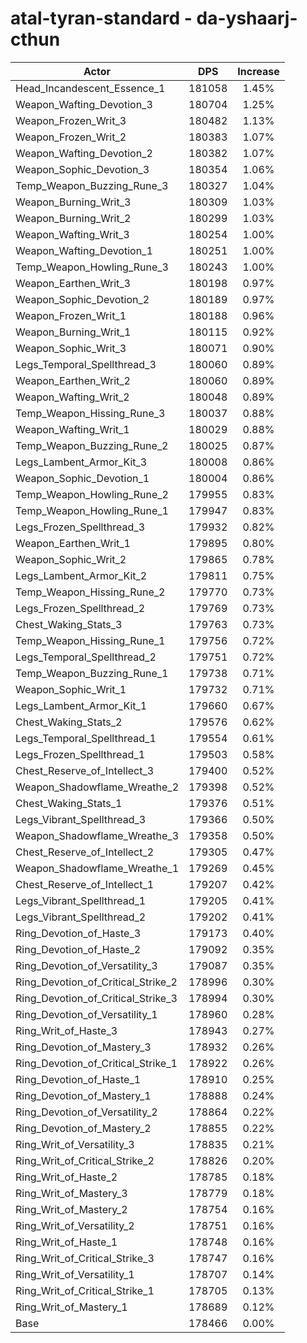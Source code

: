 # atal-tyran-standard - da-yshaarj-cthun
| Actor | DPS | Increase |
|---|:---:|:---:|
|Head_Incandescent_Essence_1|181058|1.45%|
|Weapon_Wafting_Devotion_3|180704|1.25%|
|Weapon_Frozen_Writ_3|180482|1.13%|
|Weapon_Frozen_Writ_2|180383|1.07%|
|Weapon_Wafting_Devotion_2|180382|1.07%|
|Weapon_Sophic_Devotion_3|180354|1.06%|
|Temp_Weapon_Buzzing_Rune_3|180327|1.04%|
|Weapon_Burning_Writ_3|180309|1.03%|
|Weapon_Burning_Writ_2|180299|1.03%|
|Weapon_Wafting_Writ_3|180254|1.00%|
|Weapon_Wafting_Devotion_1|180251|1.00%|
|Temp_Weapon_Howling_Rune_3|180243|1.00%|
|Weapon_Earthen_Writ_3|180198|0.97%|
|Weapon_Sophic_Devotion_2|180189|0.97%|
|Weapon_Frozen_Writ_1|180188|0.96%|
|Weapon_Burning_Writ_1|180115|0.92%|
|Weapon_Sophic_Writ_3|180071|0.90%|
|Legs_Temporal_Spellthread_3|180060|0.89%|
|Weapon_Earthen_Writ_2|180060|0.89%|
|Weapon_Wafting_Writ_2|180048|0.89%|
|Temp_Weapon_Hissing_Rune_3|180037|0.88%|
|Weapon_Wafting_Writ_1|180029|0.88%|
|Temp_Weapon_Buzzing_Rune_2|180025|0.87%|
|Legs_Lambent_Armor_Kit_3|180008|0.86%|
|Weapon_Sophic_Devotion_1|180004|0.86%|
|Temp_Weapon_Howling_Rune_2|179955|0.83%|
|Temp_Weapon_Howling_Rune_1|179947|0.83%|
|Legs_Frozen_Spellthread_3|179932|0.82%|
|Weapon_Earthen_Writ_1|179895|0.80%|
|Weapon_Sophic_Writ_2|179865|0.78%|
|Legs_Lambent_Armor_Kit_2|179811|0.75%|
|Temp_Weapon_Hissing_Rune_2|179770|0.73%|
|Legs_Frozen_Spellthread_2|179769|0.73%|
|Chest_Waking_Stats_3|179763|0.73%|
|Temp_Weapon_Hissing_Rune_1|179756|0.72%|
|Legs_Temporal_Spellthread_2|179751|0.72%|
|Temp_Weapon_Buzzing_Rune_1|179738|0.71%|
|Weapon_Sophic_Writ_1|179732|0.71%|
|Legs_Lambent_Armor_Kit_1|179660|0.67%|
|Chest_Waking_Stats_2|179576|0.62%|
|Legs_Temporal_Spellthread_1|179554|0.61%|
|Legs_Frozen_Spellthread_1|179503|0.58%|
|Chest_Reserve_of_Intellect_3|179400|0.52%|
|Weapon_Shadowflame_Wreathe_2|179398|0.52%|
|Chest_Waking_Stats_1|179376|0.51%|
|Legs_Vibrant_Spellthread_3|179366|0.50%|
|Weapon_Shadowflame_Wreathe_3|179358|0.50%|
|Chest_Reserve_of_Intellect_2|179305|0.47%|
|Weapon_Shadowflame_Wreathe_1|179269|0.45%|
|Chest_Reserve_of_Intellect_1|179207|0.42%|
|Legs_Vibrant_Spellthread_1|179205|0.41%|
|Legs_Vibrant_Spellthread_2|179202|0.41%|
|Ring_Devotion_of_Haste_3|179173|0.40%|
|Ring_Devotion_of_Haste_2|179092|0.35%|
|Ring_Devotion_of_Versatility_3|179087|0.35%|
|Ring_Devotion_of_Critical_Strike_2|178996|0.30%|
|Ring_Devotion_of_Critical_Strike_3|178994|0.30%|
|Ring_Devotion_of_Versatility_1|178960|0.28%|
|Ring_Writ_of_Haste_3|178943|0.27%|
|Ring_Devotion_of_Mastery_3|178932|0.26%|
|Ring_Devotion_of_Critical_Strike_1|178922|0.26%|
|Ring_Devotion_of_Haste_1|178910|0.25%|
|Ring_Devotion_of_Mastery_1|178888|0.24%|
|Ring_Devotion_of_Versatility_2|178864|0.22%|
|Ring_Devotion_of_Mastery_2|178855|0.22%|
|Ring_Writ_of_Versatility_3|178835|0.21%|
|Ring_Writ_of_Critical_Strike_2|178826|0.20%|
|Ring_Writ_of_Haste_2|178785|0.18%|
|Ring_Writ_of_Mastery_3|178779|0.18%|
|Ring_Writ_of_Mastery_2|178754|0.16%|
|Ring_Writ_of_Versatility_2|178751|0.16%|
|Ring_Writ_of_Haste_1|178748|0.16%|
|Ring_Writ_of_Critical_Strike_3|178747|0.16%|
|Ring_Writ_of_Versatility_1|178707|0.14%|
|Ring_Writ_of_Critical_Strike_1|178705|0.13%|
|Ring_Writ_of_Mastery_1|178689|0.12%|
|Base|178466|0.00%|
